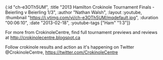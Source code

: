 {:id "ch-e3OTh5UM",
 :title
 "2013 Hamilton Crokinole Tournament Finals - Beierling v Beierling 1/3",
 :author "Nathan Walsh",
 :layout :youtube,
 :thumbnail "https://i.ytimg.com/vi/ch-e3OTh5UM/mqdefault.jpg",
 :duration "00:06:10",
 :date "2013-02-18",
 :youtube-tags ["Ham" "1:3"]}


For more from CrokinoleCentre, find full tournament previews and reviews at http://crokinolecentre.blogspot.ca

Follow crokinole results and action as it's happening on Twitter @CrokinoleCentre, https://twitter.com/CrokinoleCentre
